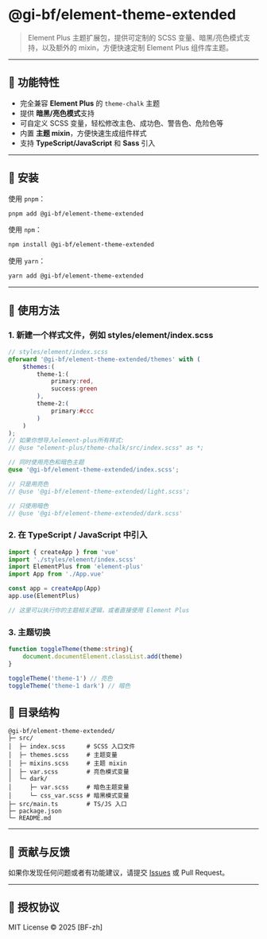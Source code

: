 # @gi-bf/element-theme-extended

> Element Plus 主题扩展包，提供可定制的 SCSS 变量、暗黑/亮色模式支持，以及额外的 mixin，方便快速定制 Element Plus 组件库主题。

---

## 🔹 功能特性

- 完全兼容 **Element Plus** 的 `theme-chalk` 主题  
- 提供 **暗黑/亮色模式**支持  
- 可自定义 SCSS 变量，轻松修改主色、成功色、警告色、危险色等  
- 内置 **主题 mixin**，方便快速生成组件样式  
- 支持 **TypeScript/JavaScript** 和 **Sass** 引入  

---

## 🔹 安装

使用 `pnpm`：

```bash
pnpm add @gi-bf/element-theme-extended
````

使用 `npm`：

```bash
npm install @gi-bf/element-theme-extended
```

使用 `yarn`：

```bash
yarn add @gi-bf/element-theme-extended
```

---

## 🔹 使用方法

### 1.  新建一个样式文件，例如 styles/element/index.scss

```scss
// styles/element/index.scss
@forward '@gi-bf/element-theme-extended/themes' with (
    $themes:(
        theme-1:(
            primary:red,
            success:green
        ),
        theme-2:(
            primary:#ccc
        )
    )
);
// 如果你想导入element-plus所有样式:
// @use "element-plus/theme-chalk/src/index.scss" as *;

// 同时使用亮色和暗色主题
@use '@gi-bf/element-theme-extended/index.scss'; 

// 只是用亮色
// @use '@gi-bf/element-theme-extended/light.scss';

// 只使用暗色
// @use '@gi-bf/element-theme-extended/dark.scss'

```
### 2. 在 TypeScript / JavaScript 中引入

```ts
import { createApp } from 'vue'
import './styles/element/index.scss'
import ElementPlus from 'element-plus'
import App from './App.vue'

const app = createApp(App)
app.use(ElementPlus)

// 这里可以执行你的主题相关逻辑，或者直接使用 Element Plus
```
### 3.  主题切换
```ts
function toggleTheme(theme:string){
    document.documentElement.classList.add(theme)
}

toggleTheme('theme-1') // 亮色
toggleTheme('theme-1 dark') // 暗色
```

## 🔹 目录结构

```
@gi-bf/element-theme-extended/
├─ src/
│  ├─ index.scss      # SCSS 入口文件
│  ├─ themes.scss     # 主题变量
│  ├─ mixins.scss     # 主题 mixin
│  ├─ var.scss        # 亮色模式变量
│  └─ dark/
│     ├─ var.scss     # 暗色主题变量
│     └─ css_var.scss # 暗黑模式变量
├─ src/main.ts        # TS/JS 入口
├─ package.json
└─ README.md
```

---

## 🔹 贡献与反馈

如果你发现任何问题或者有功能建议，请提交 [Issues](https://github.com/BF-zh/element-theme-extended/issues) 或 Pull Request。

---

## 🔹 授权协议

MIT License © 2025 [BF-zh]

